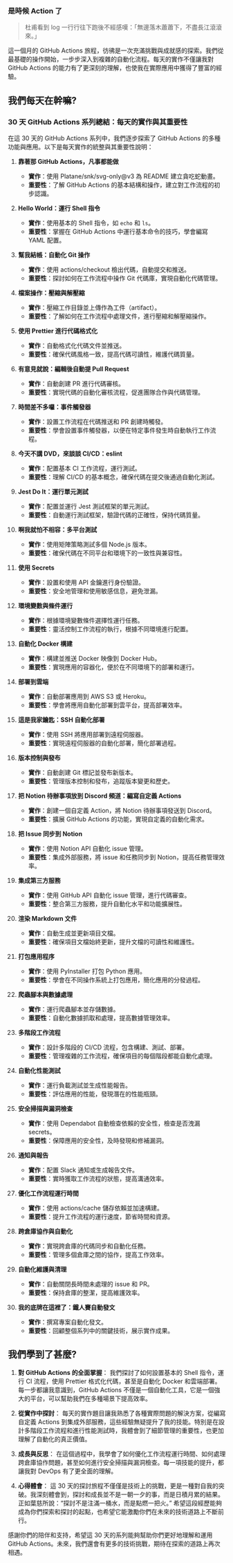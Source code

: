 ### 是時候 Action 了

> 杜甫看到 log 一行行往下跑後不經感嘆：「無邊落木蕭蕭下，不盡長江滾滾來。」

這一個月的 GitHub Actions 旅程，彷彿是一次充滿挑戰與成就感的探索。我們從最基礎的操作開始，一步步深入到複雜的自動化流程。每天的實作不僅讓我對 GitHub Actions 的能力有了更深刻的理解，也使我在實際應用中獲得了豐富的經驗。

## 我們每天在幹嘛?

### 30 天 GitHub Actions 系列總結：每天的實作與其重要性

在這 30 天的 GitHub Actions 系列中，我們逐步探索了 GitHub Actions 的多種功能與應用。以下是每天實作的統整與其重要性說明：

1. **靠著那 GitHub Actions，凡事都能做**
   - **實作**：使用 Platane/snk/svg-only@v3 為 README 建立貪吃蛇動畫。
   - **重要性**：了解 GitHub Actions 的基本結構和操作，建立對工作流程的初步認識。

2. **Hello World：運行 Shell 指令**
   - **實作**：使用基本的 Shell 指令，如 `echo` 和 `ls`。
   - **重要性**：掌握在 GitHub Actions 中運行基本命令的技巧，學會編寫 YAML 配置。

3. **幫我結帳：自動化 Git 操作**
   - **實作**：使用 actions/checkout 檢出代碼，自動提交和推送。
   - **重要性**：探討如何在工作流程中操作 Git 代碼庫，實現自動化代碼管理。

4. **檔案操作：壓縮與解壓縮**
   - **實作**：壓縮工作目錄並上傳作為工件（artifact）。
   - **重要性**：了解如何在工作流程中處理文件，進行壓縮和解壓縮操作。

5. **使用 Prettier 進行代碼格式化**
   - **實作**：自動格式化代碼文件並推送。
   - **重要性**：確保代碼風格一致，提高代碼可讀性，維護代碼質量。

6. **有意見就說：編輯後自動提 Pull Request**
   - **實作**：自動創建 PR 進行代碼審核。
   - **重要性**：實現代碼的自動化審核流程，促進團隊合作與代碼管理。

7. **時間差不多囉：事件觸發器**
   - **實作**：設置工作流程在代碼推送和 PR 創建時觸發。
   - **重要性**：學會設置事件觸發器，以便在特定事件發生時自動執行工作流程。

8. **今天不講 DVD，來談談 CI/CD：eslint**
   - **實作**：配置基本 CI 工作流程，運行測試。
   - **重要性**：理解 CI/CD 的基本概念，確保代碼在提交後通過自動化測試。

9. **Jest Do It：運行單元測試**
   - **實作**：配置並運行 Jest 測試框架的單元測試。
   - **重要性**：自動運行測試框架，驗證代碼的正確性，保持代碼質量。

10. **啊我就怕不相容：多平台測試**
    - **實作**：使用矩陣策略測試多個 Node.js 版本。
    - **重要性**：確保代碼在不同平台和環境下的一致性與兼容性。

11. **使用 Secrets**
    - **實作**：設置和使用 API 金鑰進行身份驗證。
    - **重要性**：安全地管理和使用敏感信息，避免泄漏。

12. **環境變數與條件運行**
    - **實作**：根據環境變數條件選擇性運行任務。
    - **重要性**：靈活控制工作流程的執行，根據不同環境進行配置。

13. **自動化 Docker 構建**
    - **實作**：構建並推送 Docker 映像到 Docker Hub。
    - **重要性**：實現應用的容器化，便於在不同環境下的部署和運行。

14. **部署到雲端**
    - **實作**：自動部署應用到 AWS S3 或 Heroku。
    - **重要性**：學會將應用自動化部署到雲平台，提高部署效率。

15. **這是我家鑰匙：SSH 自動化部署**
    - **實作**：使用 SSH 將應用部署到遠程伺服器。
    - **重要性**：實現遠程伺服器的自動化部署，簡化部署過程。

16. **版本控制與發布**
    - **實作**：自動創建 Git 標記並發布新版本。
    - **重要性**：管理版本控制和發布，追蹤版本變更和歷史。

17. **把 Notion 待辦事項放到 Discord 頻道：編寫自定義 Actions**
    - **實作**：創建一個自定義 Action，將 Notion 待辦事項發送到 Discord。
    - **重要性**：擴展 GitHub Actions 的功能，實現自定義的自動化需求。

18. **把 Issue 同步到 Notion**
    - **實作**：使用 Notion API 自動化 issue 管理。
    - **重要性**：集成外部服務，將 issue 和任務同步到 Notion，提高任務管理效率。

19. **集成第三方服務**
    - **實作**：使用 GitHub API 自動化 issue 管理，進行代碼審查。
    - **重要性**：整合第三方服務，提升自動化水平和功能擴展性。

20. **渲染 Markdown 文件**
    - **實作**：自動生成並更新項目文檔。
    - **重要性**：確保項目文檔始終更新，提升文檔的可讀性和維護性。

21. **打包應用程序**
    - **實作**：使用 PyInstaller 打包 Python 應用。
    - **重要性**：學會在不同操作系統上打包應用，簡化應用的分發過程。

22. **爬蟲腳本與數據處理**
    - **實作**：運行爬蟲腳本並存儲數據。
    - **重要性**：自動化數據抓取和處理，提高數據管理效率。

23. **多階段工作流程**
    - **實作**：設計多階段的 CI/CD 流程，包含構建、測試、部署。
    - **重要性**：管理複雜的工作流程，確保項目的每個階段都能自動化處理。

24. **自動化性能測試**
    - **實作**：運行負載測試並生成性能報告。
    - **重要性**：評估應用的性能，發現潛在的性能瓶頸。

25. **安全掃描與漏洞檢查**
    - **實作**：使用 Dependabot 自動檢查依賴的安全性，檢查是否洩漏 secrets。
    - **重要性**：保障應用的安全性，及時發現和修補漏洞。

26. **通知與報告**
    - **實作**：配置 Slack 通知或生成報告文件。
    - **重要性**：實時獲取工作流程的狀態，提高溝通效率。

27. **優化工作流程運行時間**
    - **實作**：使用 actions/cache 儲存依賴並加速構建。
    - **重要性**：提升工作流程的運行速度，節省時間和資源。

28. **跨倉庫協作與自動化**
    - **實作**：實現跨倉庫的代碼同步和自動化任務。
    - **重要性**：管理多個倉庫之間的協作，提高工作效率。

29. **自動化維護與清理**
    - **實作**：自動關閉長時間未處理的 issue 和 PR。
    - **重要性**：保持倉庫的整潔，提高維護效率。

30. **我的底牌在這裡了：鐵人賽自動發文**
    - **實作**：撰寫專案自動化發文。
    - **重要性**：回顧整個系列中的關鍵技術，展示實作成果。


## 我們學到了甚麼?

1. **對 GitHub Actions 的全面掌握**：
   我們探討了如何設置基本的 Shell 指令，運行 CI 流程，使用 Prettier 格式化代碼，甚至是自動化 Docker 和雲端部署。每一步都讓我意識到，GitHub Actions 不僅是一個自動化工具，它是一個強大的平台，可以幫助我們在多種場景下提高效率。

2. **從實作中探討**：
   每天的實作題目讓我熟悉了各種實際問題的解決方案，從編寫自定義 Actions 到集成外部服務，這些經驗無疑提升了我的技能。特別是在設計多階段工作流程和進行性能測試時，我體會到了細節管理的重要性，也更加理解了自動化的真正價值。

3. **成長與反思**：
   在這個過程中，我學會了如何優化工作流程運行時間、如何處理跨倉庫協作問題，甚至如何進行安全掃描與漏洞檢查。每一項技能的提升，都讓我對 DevOps 有了更全面的理解。

4. **心得體會**：
   這 30 天的探討旅程不僅僅是技術上的挑戰，更是一種對自我的突破。我深刻體會到，探討和成長並不是一朝一夕的事，而是日積月累的結果。正如葉慈所說：“探討不是注滿一桶水，而是點燃一把火。” 希望這段經歷能夠成為你們探索和探討的起點，也希望它能激勵你們在未來的技術道路上不斷前行。

感謝你們的陪伴和支持，希望這 30 天的系列能夠幫助你們更好地理解和運用 GitHub Actions。未來，我們還會有更多的技術挑戰，期待在探索的道路上再次相遇。